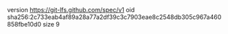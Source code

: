 version https://git-lfs.github.com/spec/v1
oid sha256:2c733eab4af89a28a77a2df39c3c7903eae8c2548db305c967a460858fbe10d0
size 9
